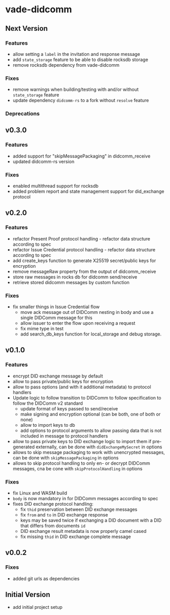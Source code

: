 # vade-didcomm

## Next Version

### Features

- allow setting a `label` in the invitation and response message
- add `state_storage` feature to be able to disable rocksdb storage
- remove rocksdb dependency from vade-didcomm

### Fixes

- remove warnings when building/testing with and/or without `state_storage` feature
- update dependency `didcomm-rs` to a fork without `resolve` feature

### Deprecations

## v0.3.0

### Features

- added support for "skipMessagePackaging" in didcomm_receive
- updated didcomm-rs version

### Fixes

- enabled multithread support for rocksdb
- added problem report and state management support for did_exchange protocol

## v0.2.0

### Features

- refactor Present Proof protocol handling - refactor data structure according to spec
- refactor Issue Credential protocol handling - refactor data structure according to spec
- add create_keys function to generate X25519 secret/public keys for encryption
- remove messageRaw property from the output of didcomm_receive
- store raw messages in rocks db for didcomm send/receive
- retrieve stored didcomm messages by custom function

### Fixes

- fix smaller things in Issue Credential flow
  - move ack message out of DIDComm nesting in body and use a single DIDComm message for this
  - allow issuer to enter the flow upon receiving a request
  - fix mime type in test
  - add search_db_keys function for local_storage and debug storage.

## v0.1.0

### Features

- encrypt DID exchange message by default
- allow to pass private/public keys for encryption
- allow to pass options (and with it additional metadata) to protocol handlers
- Update logic to follow transition to DIDComm to follow specification to follow the DIDComm v2 standard
  - update format of keys passed to send/receive
  - make signing and encryption optional (can be both, one of both or none)
  - allow to import keys to db
  - add options to protocol arguments to allow passing data that is not included in message to protocol handlers
- allow to pass private keys to DID exchange logic to import them if pre-generated externally,
  can be done with `didExchangeMySecret` in options
- allows to skip message packaging to work with unencrypted messages,
  can be done with `skipMessagePackaging` in options
- allows to skip protocol handling to only en- or decrypt DIDComm messages,
  cna be cone with `skipProtocolHandling` in options

### Fixes

- fix Linux and WASM build
- `body` is now mandatory in for DIDComm messages according to spec
- fixes DID exchange protocol handling:
  - fix `thid` preservation between DID exchange messages
  - fix `from` and `to` in DID exchange response
  - keys may be saved twice if exchanging a DID document with a DID that differs from documents `id`
  - DID exchange result metadata is now properly camel cased
  - fix missing `thid` in DID exchange complete message

## v0.0.2

### Fixes

- added git urls as dependencies

## Initial Version

- add initial project setup

